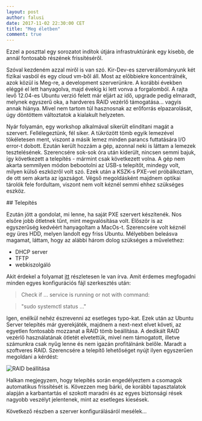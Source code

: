 ```yaml
---
layout: post
author: falusi
date: 2017-11-02 22:30:00 CET
title: "Meg életben"
comment: true
---
```


Ezzel a poszttal egy sorozatot indítok útjára infrastruktúránk egy kisebb,
de annál fontosabb részének frissítéséről.

Szóval kezdeném azzal miről is van szó. Kir-Dev-es szerverállományunk két
fizikai vasból és egy cloud vm-ből áll. Most az előbbiekre koncentrálnék, azok
közül is Meg-re, a development szerverünkre. A korábbi években eléggé el lett
hanyagolva, majd évekig ki lett vonva a forgalomból. A rajta levő 12.04-es
Ubuntu verzió felett már eljárt az idő, upgrade pedig elmaradt, melynek egyszerű
oka, a hardveres RAID vezérlő támogatása... vagyis annak hiánya. Mivel nem
tartom túl hasznosnak az erőforrás elpazarolását, úgy döntöttem
változtatok a kialakult helyzeten.

Nyár folyamán, egy workshop alkalmával sikerült elindítani magát a szervert.
Fellélegeztünk, fél siker. A tükrözött tömb egyik lemezével tökéletesen ment,
viszont a másik lemez minden parancs futtatására I/O error-t dobott. Ezután
került hozzám a gép, azonnal neki is láttam a lemezek tesztelésének. Szerencsére
sok-sok óra után kiderült, nincsen semmi bajuk, így következett a telepítés -
mármint csak következett volna. A gép nem akarta semmilyen módon bebootolni az
USB-s telepítőt, mindegy volt, milyen külső eszközről volt szó. Ezek után a
KSZK-s PXE-vel próbálkoztam, de ott sem akarta az igazságot. Végső megoldásként
majdnem optikai tárolók fele fordultam, viszont nem volt kéznél semmi ehhez
szükséges eszköz.

## Telepítés

Ezután jött a gondolat, mi lenne, ha saját PXE szervert készítenék. Nos elsőre
jobb ötletnek tűnt, mint megvalósítása volt. Először is az egyszerűség kedvéért
hanyagoltam a MacOs-t. Szerencsére volt kéznél egy üres HDD, melyen landolt egy
friss Ubuntu. Mélyebben beleásva magamat, láttam, hogy az alábbi három dolog
szükséges a művelethez:

- DHCP server
- TFTP
- webkiszolgáló

Akit érdekel a folyamat [itt][1] részletesen le van írva. Amit érdemes
megfogadni minden egyes konfigurációs fájl szerkesztés után:

> Check if ... service is running or not with command:

> "sudo systemctl status ..."

Igen, enélkül nehéz észrevenni az esetleges typo-kat. Ezek után az Ubuntu Server
telepítés már gyerekjáték, majdnem a next-next elvet követi, az egyetlen
fontosabb mozzanat a RAID tömb beállítása. A dedikált RAID vezérlő használatának
ötletét elvetettük, mivel nem támogatott, illetve számunkra csak nyűg lenne és
nem igazán profitálnánk belőle. Maradt a szoftveres RAID. Szerencsére a telepítő
lehetőséget nyújt ilyen egyszerűen megoldani a kérdést:

![RAID beállítása](/img/2017-11-02-raid.png)

Halkan megjegyzem, hogy telepítés során engedélyeztem a csomagok automatikus
frissítését is. Kövezzen meg bárki, de korábbi tapasztalatok alapján a
karbantartás el szokott maradni és az egyes biztonsági rések nagyobb veszélyt
jelentenek, mint az esetleges kiesések.

Következő részben a szerver konfigurálásáról mesélek...

[1]: https://www.ostechnix.com/how-to-install-pxe-server-on-ubuntu-16-04/
